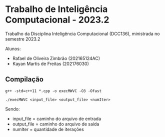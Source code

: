 # Trabalho de Inteligência Computacional - 2023.2

Trabalho da Disciplina Inteligência Computacional (DCC136), ministrada no semestre 2023.2

Alunos:

- Rafael de Oliveira Zimbrão (202165124AC)
- Kayan Martis de Freitas (202176030)

## Compilação
```
g++ -std=c++11 *.cpp -o execMWVC -O3 -Ofast
```

```
./execMWVC <input_file> <output_file> <numIter> 
```

Sendo:
- input_file = caminho do arquivo de entrada
- output_file = caminho do arquivo de saída
- numIter = quantidade de iterações
